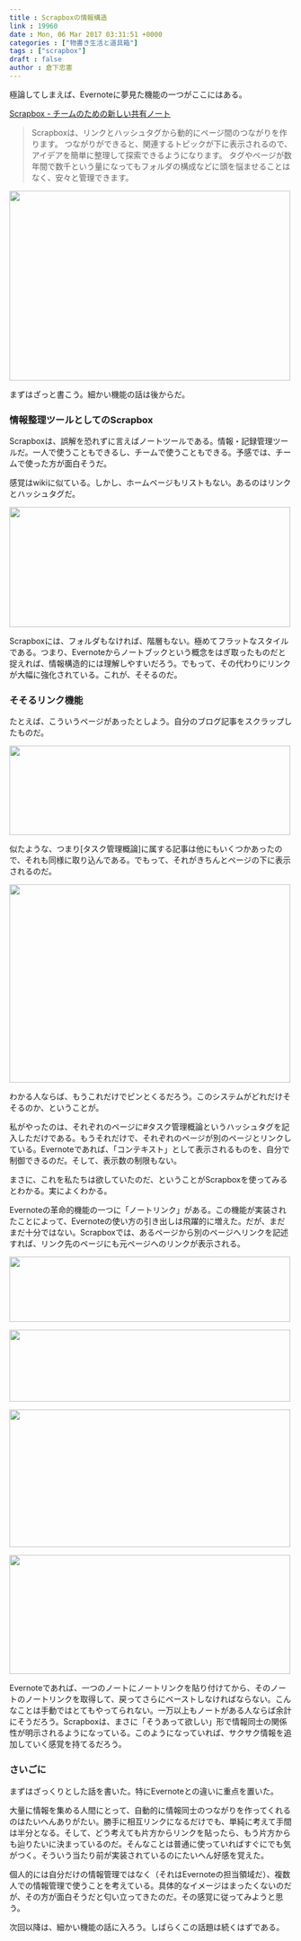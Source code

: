 ```yaml
---
title : Scrapboxの情報構造
link : 19960
date : Mon, 06 Mar 2017 03:31:51 +0000
categories : ["物書き生活と道具箱"]
tags : ["scrapbox"]
draft : false
author : 倉下忠憲
---
```


極論してしまえば、Evernoteに夢見た機能の一つがここにはある。

<a href="https://scrapbox.io/product">Scrapbox - チームのための新しい共有ノート</a>

<blockquote>
Scrapboxは、リンクとハッシュタグから動的にページ間のつながりを作ります。 つながりができると、関連するトピックが下に表示されるので、アイデアを簡単に整理して探索できるようになります。 タグやページが数年間で数千という量になってもフォルダの構成などに頭を悩ませることはなく、安々と管理できます。
</blockquote>

<a href="https://rashita.net/blog/?attachment_id=19961" rel="attachment wp-att-19961"><img src="https://rashita.net/blog/wp-content/uploads/2017/03/screenshot-500x338.png" alt="" width="500" height="338" class="alignnone size-medium wp-image-19961" /></a>

まずはざっと書こう。細かい機能の話は後からだ。

<h3>情報整理ツールとしてのScrapbox</h3>

Scrapboxは、誤解を恐れずに言えばノートツールである。情報・記録管理ツールだ。一人で使うこともできるし、チームで使うこともできる。予感では、チームで使った方が面白そうだ。

感覚はwikiに似ている。しかし、ホームページもリストもない。あるのはリンクとハッシュタグだ。

<a href="https://rashita.net/blog/?attachment_id=19962" rel="attachment wp-att-19962"><img src="https://rashita.net/blog/wp-content/uploads/2017/03/screenshot-1-500x214.png" alt="" width="500" height="214" class="alignnone size-medium wp-image-19962" /></a>

Scrapboxには、フォルダもなければ、階層もない。極めてフラットなスタイルである。つまり、Evernoteからノートブックという概念をはぎ取ったものだと捉えれば、情報構造的には理解しやすいだろう。でもって、その代わりにリンクが大幅に強化されている。これが、そそるのだ。

<h3>そそるリンク機能</h3>

たとえば、こういうページがあったとしよう。自分のブログ記事をスクラップしたものだ。

<a href="https://rashita.net/blog/?attachment_id=19964" rel="attachment wp-att-19964"><img src="https://rashita.net/blog/wp-content/uploads/2017/03/screenshot-2-500x159.png" alt="" width="500" height="159" class="alignnone size-medium wp-image-19964" /></a>

似たような、つまり[タスク管理概論]に属する記事は他にもいくつかあったので、それも同様に取り込んである。でもって、それがきちんとページの下に表示されるのだ。

<a href="https://rashita.net/blog/?attachment_id=19965" rel="attachment wp-att-19965"><img src="https://rashita.net/blog/wp-content/uploads/2017/03/screenshot-3-500x353.png" alt="" width="500" height="353" class="alignnone size-medium wp-image-19965" /></a>

わかる人ならば、もうこれだけでピンとくるだろう。このシステムがどれだけそそるのか、ということが。

私がやったのは、それぞれのページに#タスク管理概論というハッシュタグを記入しただけである。もうそれだけで、それぞれのページが別のページとリンクしている。Evernoteであれば、「コンテキスト」として表示されるものを、自分で制御できるのだ。そして、表示数の制限もない。

まさに、これを私たちは欲していたのだ、ということがScrapboxを使ってみるとわかる。実によくわかる。

Evernoteの革命的機能の一つに「ノートリンク」がある。この機能が実装されたことによって、Evernoteの使い方の引き出しは飛躍的に増えた。だが、まだまだ十分ではない。Scrapboxでは、あるページから別のページへリンクを記述すれば、リンク先のページにも元ページへのリンクが表示される。

<a href="https://rashita.net/blog/?attachment_id=19966" rel="attachment wp-att-19966"><img src="https://rashita.net/blog/wp-content/uploads/2017/03/screenshot-4-500x116.png" alt="" width="500" height="116" class="alignnone size-medium wp-image-19966" /></a>

<a href="https://rashita.net/blog/?attachment_id=19967" rel="attachment wp-att-19967"><img src="https://rashita.net/blog/wp-content/uploads/2017/03/screenshot-5-500x128.png" alt="" width="500" height="128" class="alignnone size-medium wp-image-19967" /></a>

<a href="https://rashita.net/blog/?attachment_id=19968" rel="attachment wp-att-19968"><img src="https://rashita.net/blog/wp-content/uploads/2017/03/screenshot-6-500x245.png" alt="" width="500" height="245" class="alignnone size-medium wp-image-19968" /></a>

<a href="https://rashita.net/blog/?attachment_id=19969" rel="attachment wp-att-19969"><img src="https://rashita.net/blog/wp-content/uploads/2017/03/screenshot-7-500x212.png" alt="" width="500" height="212" class="alignnone size-medium wp-image-19969" /></a>

Evernoteであれば、一つのノートにノートリンクを貼り付けてから、そのノートのノートリンクを取得して、戻ってさらにペーストしなければならない。こんなことは手動ではとてもやってられない。一万以上もノートがある人ならば余計にそうだろう。Scrapboxは、まさに「そうあって欲しい」形で情報同士の関係性が明示されるようになっている。このようになっていれば、サクサク情報を追加していく感覚を持てるだろう。

<h3>さいごに</h3>

まずはざっくりとした話を書いた。特にEvernoteとの違いに重点を置いた。

大量に情報を集める人間にとって、自動的に情報同士のつながりを作ってくれるのはたいへんありがたい。勝手に相互リンクになるだけでも、単純に考えて手間は半分となる。そして、どう考えても片方からリンクを貼ったら、もう片方からも辿りたいに決まっているのだ。そんなことは普通に使っていればすぐにでも気がつく。そういう当たり前が実装されているのにたいへん好感を覚えた。

個人的には自分だけの情報管理ではなく（それはEvernoteの担当領域だ）、複数人での情報管理で使うことを考えている。具体的なイメージはまったくないのだが、その方が面白そうだと匂い立ってきたのだ。その感覚に従ってみようと思う。

次回以降は、細かい機能の話に入ろう。しばらくこの話題は続くはずである。


